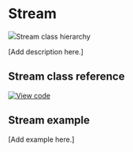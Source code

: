 # Stream

<span class="images">![](https://os.mbed.com/docs/mbed-os/v6.10/mbed-os-api-doxy/classmbed_1_1_stream.png)<span>Stream class hierarchy</span></span>

[Add description here.]

## Stream class reference

[![View code](https://www.mbed.com/embed/?type=library)](https://os.mbed.com/docs/mbed-os/v6.10/mbed-os-api-doxy/classmbed_1_1_stream.html)

## Stream example

[Add example here.]
